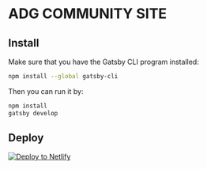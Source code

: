 # ADG COMMUNITY SITE

## Install

Make sure that you have the Gatsby CLI program installed:
```sh
npm install --global gatsby-cli
```

Then you can run it by:
```sh
npm install
gatsby develop
```

## Deploy

[![Deploy to Netlify](https://www.netlify.com/img/deploy/button.svg)](https://app.netlify.com/start/deploy?repository=https://github.com/gatsbyjs/gatsby-starter-default)
